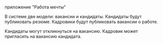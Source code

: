 приложение "Работа мечты"

В системе две модели: вакансии и кандидаты. Кандидаты будут публиковать резюме. Кадровики будут 
публиковать вакансии о работе.


Кандидаты могут откликнуться на вакансию. Кадровик может пригласить на вакансию кандидата.
